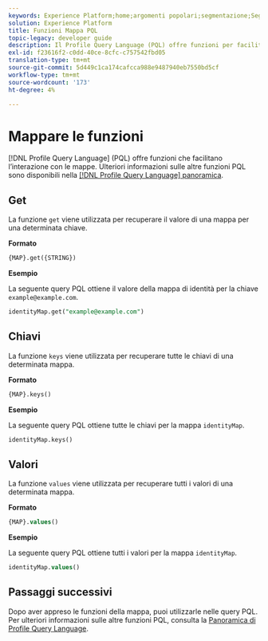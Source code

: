 ```yaml
---
keywords: Experience Platform;home;argomenti popolari;segmentazione;Segmentazione;Servizio di segmentazione;pql;PQL;Lingua query profilo;funzioni mappa;mappa;
solution: Experience Platform
title: Funzioni Mappa PQL
topic-legacy: developer guide
description: Il Profile Query Language (PQL) offre funzioni per facilitare l’interazione con le mappe.
exl-id: f23616f2-c0dd-40ce-8cfc-c757542fbd05
translation-type: tm+mt
source-git-commit: 5d449c1ca174cafcca988e9487940eb7550bd5cf
workflow-type: tm+mt
source-wordcount: '173'
ht-degree: 4%

---
```


# Mappare le funzioni

[!DNL Profile Query Language] (PQL) offre funzioni che facilitano l’interazione con le mappe. Ulteriori informazioni sulle altre funzioni PQL sono disponibili nella [[!DNL Profile Query Language] panoramica](./overview.md).

## Get

La funzione `get` viene utilizzata per recuperare il valore di una mappa per una determinata chiave.

**Formato**

```sql
{MAP}.get({STRING})
```

**Esempio**

La seguente query PQL ottiene il valore della mappa di identità per la chiave `example@example.com`.

```sql
identityMap.get("example@example.com")
```

## Chiavi

La funzione `keys` viene utilizzata per recuperare tutte le chiavi di una determinata mappa.

**Formato**

```sql
{MAP}.keys()
```

**Esempio**

La seguente query PQL ottiene tutte le chiavi per la mappa `identityMap`.

```sql
identityMap.keys()
```

## Valori

La funzione `values` viene utilizzata per recuperare tutti i valori di una determinata mappa.

**Formato**

```sql
{MAP}.values()
```

**Esempio**

La seguente query PQL ottiene tutti i valori per la mappa `identityMap`.

```sql
identityMap.values()
```

## Passaggi successivi

Dopo aver appreso le funzioni della mappa, puoi utilizzarle nelle query PQL. Per ulteriori informazioni sulle altre funzioni PQL, consulta la [Panoramica di Profile Query Language](./overview.md).
